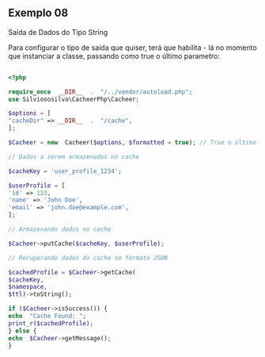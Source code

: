 
## Exemplo 08

<p>Saída de Dados do Tipo String</p>
Para configurar o tipo de saída que quiser, terá que habilita - lá no momento que instanciar a classe, passando como true o último parametro:

```php

<?php

require_once  __DIR__  .  "/../vendor/autoload.php";
use Silviooosilva\CacheerPhp\Cacheer;

$options = [
"cacheDir" => __DIR__  .  "/cache",
];

$Cacheer = new  Cacheer($options, $formatted = true); // True o último parametro

// Dados a serem armazenados no cache

$cacheKey = 'user_profile_1234';

$userProfile = [
'id' => 123,
'name' => 'John Doe',
'email' => 'john.doe@example.com',
];

// Armazenando dados no cache

$Cacheer->putCache($cacheKey, $userProfile);

// Recuperando dados do cache no formato JSON

$cachedProfile = $Cacheer->getCache(
$cacheKey, 
$namespace, 
$ttl)->toString();

if ($Cacheer->isSuccess()) {
echo  "Cache Found: ";
print_r($cachedProfile);
} else {
echo  $Cacheer->getMessage();
}

```